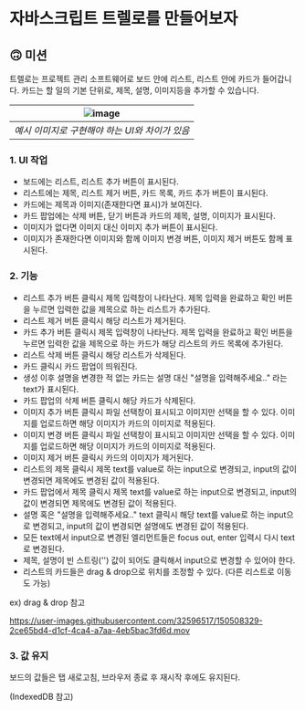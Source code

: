 # 자바스크립트 트렐로를 만들어보자

## 🙃 미션

트렐로는 프로젝트 관리 소프트웨어로 보드 안에 리스트, 리스트 안에 카드가 들어갑니다. 카드는 할 일의 기본 단위로, 제목, 설명, 이미지등을 추가할 수 있습니다.

| ![image](https://user-images.githubusercontent.com/32596517/150505335-07dc86a1-adf5-466e-b5df-9d2e4d933bae.png) |
|:--:| 
| *예시 이미지로 구현해야 하는 UI와 차이가 있음* |



### 1. UI 작업
- 보드에는 리스트, 리스트 추가 버튼이 표시된다.
- 리스트에는 제목, 리스트 제거 버튼, 카드 목록, 카드 추가 버튼이 표시된다.
- 카드에는 제목과 이미지(존재한다면 표시)가 보여진다.
- 카드 팝업에는 삭제 버튼, 닫기 버튼과 카드의 제목, 설명, 이미지가 표시된다.
- 이미지가 없다면 이미지 대신 이미지 추가 버튼이 표시된다.
- 이미지가 존재한다면 이미지와 함께 이미지 변경 버튼, 이미지 제거 버튼도 함께 표시된다.

### 2. 기능
- 리스트 추가 버튼 클릭시 제목 입력창이 나타난다. 제목 입력을 완료하고 확인 버튼을 누르면 입력한 값을 제목으로 하는 리스트가 추가된다.
- 리스트 제거 버튼 클릭시 해당 리스트가 제거된다.
- 카드 추가 버튼 클릭시 제목 입력창이 나타난다. 제목 입력을 완료하고 확인 버튼을 누르면 입력한 값을 제목으로 하는 카드가 해당 리스트의 카드 목록에 추가된다.
- 리스트 삭제 버튼 클릭시 해당 리스트가 삭제된다.
- 카드 클릭시 카드 팝업이 띄워진다.
- 생성 이후 설명을 변경한 적 없는 카드는 설명 대신 "설명을 입력해주세요.." 라는 text가 표시된다.
- 카드 팝업의 삭제 버튼 클릭시 해당 카드가 삭제된다.
- 이미지 추가 버튼 클릭시 파일 선택창이 표시되고 이미지만 선택을 할 수 있다. 이미지를 업로드하면 해당 이미지가 카드의 이미지로 적용된다.
- 이미지 변경 버튼 클릭시 파일 선택창이 표시되고 이미지만 선택을 할 수 있다. 이미지를 업로드하면 해당 이미지가 카드의 이미지로 적용된다.
- 이미지 제거 버튼 클릭시 카드의 이미지가 제거된다.
- 리스트의 제목 클릭시 제목 text를 value로 하는 input으로 변경되고, input의 값이 변경되면 제목에도 변경된 값이 적용된다.
- 카드 팝업에서 제목 클릭시 제목 text를 value로 하는 input으로 변경되고, input의 값이 변경되면 제목에도 변경된 값이 적용된다.
- 설명 혹은 "설명을 입력해주세요.." text 클릭시 해당 text를 value로 하는 input으로 변경되고, input의 값이 변경되면 설명에도 변경된 값이 적용된다.
- 모든 text에서 input으로 변경된 엘리먼트들은 focus out, enter 입력시 다시 text로 변경된다.
- 제목, 설명이 빈 스트링('') 값이 되어도 클릭해서 input으로 변경할 수 있어야 한다.
- 리스트의 카드들은 drag & drop으로 위치를 조정할 수 있다. (다른 리스트로 이동도 가능)

ex) drag & drop 참고

https://user-images.githubusercontent.com/32596517/150508329-2ce65bd4-d1cf-4ca4-a7aa-4eb5bac3fd6d.mov

### 3. 값 유지
보드의 값들은 탭 새로고침, 브라우저 종료 후 재시작 후에도 유지된다.

(IndexedDB 참고)
